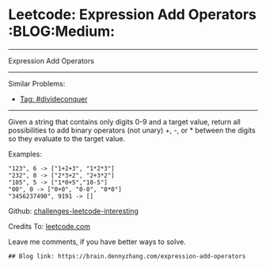 # Leetcode: Expression Add Operators     :BLOG:Medium:


---

Expression Add Operators  

---

Similar Problems:  
-   [Tag: #divideconquer](https://brain.dennyzhang.com/tag/divideconquer)

---

Given a string that contains only digits 0-9 and a target value, return all possibilities to add binary operators (not unary) +, -, or \* between the digits so they evaluate to the target value.  

Examples:  

    "123", 6 -> ["1+2+3", "1*2*3"] 
    "232", 8 -> ["2*3+2", "2+3*2"]
    "105", 5 -> ["1*0+5","10-5"]
    "00", 0 -> ["0+0", "0-0", "0*0"]
    "3456237490", 9191 -> []

Github: [challenges-leetcode-interesting](https://github.com/DennyZhang/challenges-leetcode-interesting/tree/master/expression-add-operators)  

Credits To: [leetcode.com](https://leetcode.com/problems/expression-add-operators/description/)  

Leave me comments, if you have better ways to solve.  

    ## Blog link: https://brain.dennyzhang.com/expression-add-operators